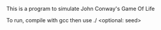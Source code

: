 This is a program to simulate John Conway's Game Of Life

To run, compile with gcc then use ./<program name> <grid size> <optional: seed>
